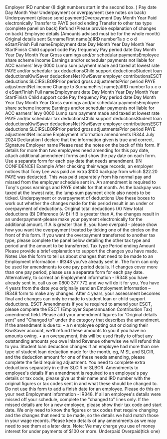 Employer IRD number (8 digit numbers start in the second box. ) Pay date Day Month Year Underpayment or overpayment (see notes on back) Underpayment (please send payment)Overpayment Day Month Year Paid electronically Transfer to PAYE period ending Transfer to other tax type (complete panel on back) Refund (Please provide explanation of changes on back) Employee details (Amounts advised must be for the whole month) Original details sent SurnameFirst name(s)IRD numberTa x c o d eStartFinish Full nameEmployment date Day Month Year Day Month Year StartFinish Child support code Pay frequency Pay period date Day Month Year Day Month Year Gross earnings and/or schedular paymentsEmployee share scheme income Earnings and/or schedular payments not liable for ACC earners’ levy 0000 Lump sum payment made and taxed at lowest rate PAYE and/or schedular tax deductionsChild support deductionsStudent loan deductionsKiwiSaver deductionsNet KiwiSaver employer contributionsESCT deductions SLCIRSLBORPrior period gross adjustmentsPrior period PAYE adjustmentNet income Change to SurnameFirst name(s)IRD numberTa x c o d eStartFinish Full nameEmployment date Day Month Year Day Month Year StartFinish Child support code Pay frequency Pay period date Day Month Year Day Month Year Gross earnings and/or schedular paymentsEmployee share scheme income Earnings and/or schedular payments not liable for ACC earners’ levy 0000 Lump sum payment made and taxed at lowest rate PAYE and/or schedular tax deductionsChild support deductionsStudent loan deductionsKiwiSaver deductionsNet KiwiSaver employer contributionsESCT deductions SLCIRSLBORPrior period gross adjustmentsPrior period PAYE adjustmentNet income Employment information amendments IR344 July 2024 Declaration I declare that the information given is true and correct. Signature Employer name Please read the notes on the back of this form. If details for more than two employees need amending for this pay date, attach additional amendment forms and show the pay date on each form. Use a separate form for each pay date that needs amendment. \[IN CONFIDENCE\] Example After checking their wage records, an employer notices that Tony Lee was paid an extra $100 backpay from which $22.20 PAYE was deducted. This was paid separately from his normal pay and missed from the employer schedule sent in. An amendment is required to Tony's gross earnings and PAYE details for that month. As the backpay was taxed at the lowest rate, the lump sum payment circle also needs to be ticked. Underpayment or overpayment of deductions Use these boxes to work out whether the changes made for this period result in an under or overpayment of deductions. Original total deductions (A) New total deductions (B) Difference (A-B) If B is greater than A, the changes result in an underpayment-please make your payment electronically for the additional amount. If A is greater than B, you have overpaid - please show how you want the overpayment treated by ticking one of the circles on the front of this form. If you want the overpayment transferred to another tax type, please complete the panel below detailing the other tax type and period and the amount to be transferred. Tax type Period ending Amount Please provide a brief explanation to support the changes you have made. Notes Use this form to tell us about changes that need to be made to an Employment information - IR348 you've already sent in. The form can only be used for amendments to one pay period details. If changes cover more than one pay period, please use a separate form for each pay date. Alternatively, to correct an Employment information - IR348 you have already sent in, call us on 0800 377 772 and we will do it for you. You have 4 years from the date you originally send an Employment information – IR348 form to make any changes. After 4 years, your assessment becomes final and changes can only be made to student loan or child support deductions. ESCT Amendments If you're required to amend your ESCT, please complete the ESCT (Employer Superannuation Contribution Tax) amendment field. Please add your amendment figures for 'Original details sent" and "Changed to" under the category that describes the amendment. If the amendment is due to: • a n employee opting out or closing their KiwiSaver account, we’ll refund these amounts to you if you have no amounts owing. • a n overpayment, this will be used firstly to offset any outstanding amounts you owe Inland Revenue otherwise we will refund this to you. Student loan deduction changes If an employee had more than one type of student loan deduction made for the month, eg, M SL and SLCIR, and the deduction amount for one of these needs amending, please complete the field requiring adjustment. You need to complete extra deductions separately in either SLCIR or SLBOR. Amendments to employee's details If an amendment is required to an employee's pay details or tax code, please give us their name and IRD number with the original figures or tax codes sent in and what these should be changed to. Do not use this form to add a finish date for an employee. Please do this on your next Employment information - IR348. If all an employee's details were missed off your schedule, complete the "changed to" lines only. If the missed details are for a new employee, please show their tax code and start date. We only need to know the figures or tax codes that require changing and the changes that need to be made, so the details we hold match those in your wage records. Please keep details of any amendments as we may need to see them at a later date. Note: We may charge you use of money interest for under payments of $100 or more. Underpaid Overpaid(tick one)